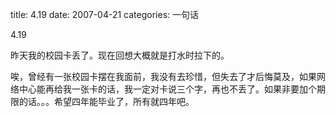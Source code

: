 title: 4.19
date: 2007-04-21
categories: 一句话

4.19

昨天我的校园卡丢了。现在回想大概就是打水时拉下的。

唉，曾经有一张校园卡摆在我面前，我没有去珍惜，但失去了才后悔莫及，如果网络中心能再给我一张卡的话，我一定对卡说三个字，再也不丢了。如果非要加个期限的话。。。希望四年能毕业了，所有就四年吧。
